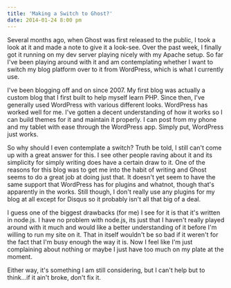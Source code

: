 ```yaml
---
title: 'Making a Switch to Ghost?'
date: 2014-01-24 8:00 pm
---
```


Several months ago, when Ghost was first released to the public, I took a look at it and made a note to give it a look-see. Over the past week, I finally got it running on my dev server playing nicely with my Apache setup. So far I've been playing around with it and am contemplating whether I want to switch my blog platform over to it from WordPress, which is what I currently use.

I've been blogging off and on since 2007. My first blog was actually a custom blog that I first built to help myself learn PHP. Since then, I've generally used WordPress with various different looks. WordPress has worked well for me. I've gotten a decent understanding of how it works so I can build themes for it and maintain it properly. I can post from my phone and my tablet with ease through the WordPress app. Simply put, WordPress just works.

So why should I even contemplate a switch? Truth be told, I still can't come up with a great answer for this. I see other people raving about it and its simplicity for simply writing does have a certain draw to it. One of the reasons for this blog was to get me into the habit of writing and Ghost seems to do a great job at doing just that. It doesn't yet seem to have the same support that WordPress has for plugins and whatnot, though that's apparently in the works. Still though, I don't really use any plugins for my blog at all except for Disqus so it probably isn't all that big of a deal.

I guess one of the biggest drawbacks (for me) I see for it is that it's written in node.js. I have no problem with node.js, its just that I haven't really played around with it much and would like a better understanding of it before I'm willing to run my site on it. That in itself wouldn't be so bad if it weren't for the fact that I'm busy enough the way it is. Now I feel like I'm just complaining about nothing or maybe I just have too much on my plate at the moment.

Either way, it's something I am still considering, but I can't help but to think…if it ain't broke, don't fix it.
